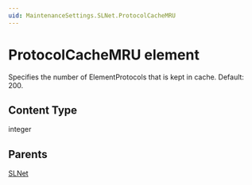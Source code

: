 ```yaml
---
uid: MaintenanceSettings.SLNet.ProtocolCacheMRU
---
```


# ProtocolCacheMRU element

Specifies the number of ElementProtocols that is kept in cache. Default: 200.

## Content Type

integer

## Parents

[SLNet](xref:MaintenanceSettings.SLNet)
